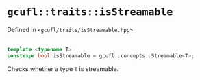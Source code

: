 # `gcufl::traits::isStreamable`
Defined in `<gcufl/traits/isStreamable.hpp>`
<br/><br/>
```cpp
template <typename T>
constexpr bool isStreamable = gcufl::concepts::Streamable<T>;
```
Checks whether a type `T` is streamable.

